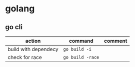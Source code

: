 # golang

## go cli

|        action        |   command   | comment |
| -------------------- | ----------- | ------- |
| build with dependecy | `go build -i` |       |
| check for race  | `go build -race` |       |
